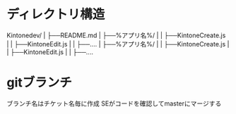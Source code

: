 # ディレクトリ構造
Kintonedev/
| ├──README.md
| ├──%アプリ名%/
| | ├──KintoneCreate.js
| | ├──KintoneEdit.js
| | ├──....
| ├──%アプリ名%/
| | ├──KintoneCreate.js
| | ├──KintoneEdit.js
| | ├──....

# gitブランチ
ブランチ名はチケット名毎に作成
SEがコードを確認してmasterにマージする
